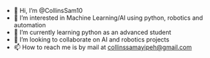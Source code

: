 - 👋 Hi, I’m @CollinsSam10
- 👀 I’m interested in Machine Learning/AI using python, robotics and automation
- 🌱 I’m currently learning python as an advanced student
- 💞️ I’m looking to collaborate on AI and robotics projects
- 📫 How to reach me is by mail at collinssamayipeh@gmail.com

<!---
CollinsSam10/CollinsSam10 is a ✨ special ✨ repository because its `README.md` (this file) appears on your GitHub profile.
You can click the Preview link to take a look at your changes.
--->
